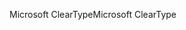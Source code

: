 <span data-ttu-id="afd4f-101">Microsoft ClearType</span><span class="sxs-lookup"><span data-stu-id="afd4f-101">Microsoft ClearType</span></span>